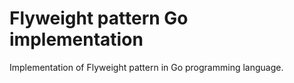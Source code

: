 # Flyweight pattern Go implementation

Implementation of Flyweight pattern in Go programming language.
